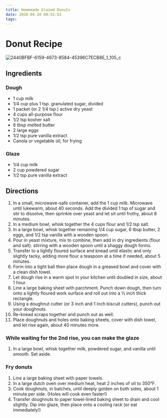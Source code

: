 ```yaml
---
title: Homemade Glazed Donuts
date: 2020-04-20 08:52:53
tags:
---
```


# Donut Recipe

![2440BFBF-6159-4673-8584-45396C7ECB8E_1_105_c](https://user-images.githubusercontent.com/248182/79752829-e5edad00-82e2-11ea-9f23-2d4dd859babf.jpeg)


## Ingredients

### Dough
- 1 cup milk
- 1/4 cup plus 1 tsp. granulated sugar, divided
- 1 packet (or 2 1/4 tsp.) active dry yeast
- 4 cups all-purpose flour
- 1/2 tsp kosher salt
- 6 tbsp melted butter
- 2 large eggs
- 1/2 tsp pure vanilla extract
- Canola or vegetable oil, for frying

### Glaze
- 1/4 cup milk
- 2 cup powdered sugar
- 1/2 tsp pure vanilla extract


## Directions

1. In a small, microwave-safe container, add the 1 cup milk. Microwave until lukewarm, about 40 seconds. Add the divided 1 tsp of sugar and stir to dissolve, then sprinkle over yeast and let sit until frothy, about 8 minutes.
2. In a medium bowl, whisk together the 4 cups flour and 1/2 tsp salt.
3. In a large bowl, whisk together remaining 1/4 cup sugar, 6 tbsp butter, 2 eggs, and 1/2 tsp vanilla with a wooden spoon.
4. Pour in yeast mixture, mix to combine, then add in dry ingredients (flour and salt). stirring with a wooden spoon until a shaggy dough forms.
5. Transfer to a lightly floured surface and knead until elastic and only slightly tacky, adding more flour a teaspoon at a time if needed, about 5 minutes.
6. Form into a tight ball then place dough in a greased bowl and cover with a clean dish towel.
7. Let dough rise in a warm spot in your kitchen until doubled in size, about 1 hour.
8. Line a large baking sheet with parchment. Punch down dough, then turn onto a lightly floured work surface and roll out into a ½ inch thick rectangle.
9. Using a doughnut cutter (or 3 inch and 1 inch biscuit cutters), punch out your doughnuts.
10. Re-knead scraps together and punch out as well.
11. Place doughnuts and holes onto baking sheets, cover with dish towel, and let rise again, about 40 minutes more.

### While waiting for the 2nd rise, you can make the glaze

1. In a large bowl, whisk together milk, powdered sugar, and vanilla until smooth. Set aside.

### Fry donuts

1. Line a large baking sheet with paper towels.
2. In a large dutch oven over medium heat, heat 2 inches of oil to 350°F.
3. Cook doughnuts, in batches, until deeply golden on both sides, about 1 minute per side. (Holes will cook even faster!)
4. Transfer doughnuts to paper towel-lined baking sheet to drain and cool slightly. Dip into glaze, then place onto a cooling rack (or eat immediately!)
